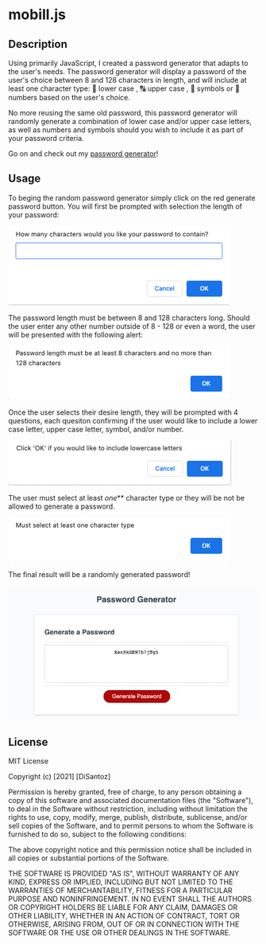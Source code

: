 # mobill.js

## Description

Using primarily JavaScript, I created a password generator that adapts to the user's needs. The password generator will display a password of the user's choice between 8 and 128 characters in length, and will include at least one character type: :abcd: lower case , :capital_abcd: upper case , :symbols: symbols  or :1234: numbers  based on the user's choice.

No more reusing the same old password, this password generator will randomly generate a combination of lower case and/or upper case letters, as well as numbers and symbols should you wish to include it as part of your password criteria.

Go on and check out my [password generator](https://disantoz.github.io/mobill.js/)! 

## Usage

To beging the random password generator simply click on the red generate password button. You will first be prompted with selection the length of your password:

![alt text](./assets/images/length.png "Choose the length of your password")

The password length must be between 8 and 128 characters long. Should the user enter any other number outside of 8 - 128 or even a word, the user will be presented with the following alert:

![alt text](./assets/images/invalid_length.png "User must select a valid length and number")

Once the user selects their desire length, they will be prompted with 4 questions, each quesiton confirming if the user would like to include a lower case letter, upper case letter, symbol, and/or number.

![alt text](./assets/images/confirm.png "User must choose which character types they would like to include")

The user must select at least _one_** character type or they will be not be allowed to generate a password.

![alt text](./assets/images/atleast_one.png "User must select at least one character tpe")

The final result will be a randomly generated password!

![alt text](./assets/images/results.png "The user's randomly generated password!")


## License

MIT License

Copyright (c) [2021] [DiSantoz]

Permission is hereby granted, free of charge, to any person obtaining a copy
of this software and associated documentation files (the "Software"), to deal
in the Software without restriction, including without limitation the rights
to use, copy, modify, merge, publish, distribute, sublicense, and/or sell
copies of the Software, and to permit persons to whom the Software is
furnished to do so, subject to the following conditions:

The above copyright notice and this permission notice shall be included in all
copies or substantial portions of the Software.

THE SOFTWARE IS PROVIDED "AS IS", WITHOUT WARRANTY OF ANY KIND, EXPRESS OR
IMPLIED, INCLUDING BUT NOT LIMITED TO THE WARRANTIES OF MERCHANTABILITY,
FITNESS FOR A PARTICULAR PURPOSE AND NONINFRINGEMENT. IN NO EVENT SHALL THE
AUTHORS OR COPYRIGHT HOLDERS BE LIABLE FOR ANY CLAIM, DAMAGES OR OTHER
LIABILITY, WHETHER IN AN ACTION OF CONTRACT, TORT OR OTHERWISE, ARISING FROM,
OUT OF OR IN CONNECTION WITH THE SOFTWARE OR THE USE OR OTHER DEALINGS IN THE
SOFTWARE.







